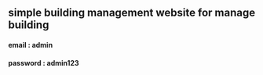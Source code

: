 ## simple building management website for manage building


#### email : admin
#### password : admin123
